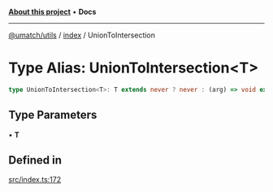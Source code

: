 [**About this project**](../../README.md) • **Docs**

***

[@umatch/utils](../../api.md) / [index](../README.md) / UnionToIntersection

# Type Alias: UnionToIntersection\<T\>

```ts
type UnionToIntersection<T>: T extends never ? never : (arg) => void extends (arg) => void ? I : never;
```

## Type Parameters

• **T**

## Defined in

[src/index.ts:172](https://github.com/umatch-oficial/utils/blob/main/src/index.ts#L172)
